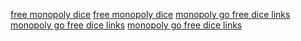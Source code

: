 <a href='https://cubecobra.com/cube/overview/47dc6c44-04c9-4236-b07b-0458f58046e0'>free monopoly dice</a>
<a href='https://cubecobra.com/cube/overview/0bf2b091-d0f3-4634-9593-9de1031eacb1'>free monopoly dice</a>
<a href='https://cubecobra.com/cube/overview/bd1a5551-8486-4e98-aa3c-e4338d35638d'>monopoly go free dice links</a>
<a href='https://cubecobra.com/cube/overview/391cdefb-835b-4c6b-aae2-c39f2beebc76'>monopoly go free dice links</a>
<a href='https://cubecobra.com/cube/overview/561fb3dc-9add-4fcb-add4-6c5aa8bbe815'>monopoly go free dice links</a>
